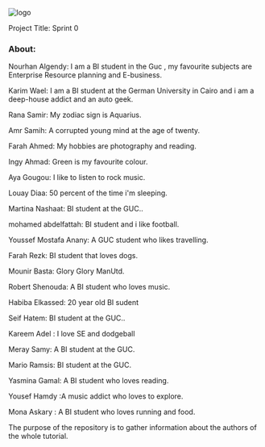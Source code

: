 ![logo](https://thumb.ibb.co/e5V2vn/tut_logo.png)

Project Title:
Sprint 0

### About:


Nourhan Algendy: I am a BI student in the Guc , my favourite subjects are Enterprise Resource planning and E-business.

Karim Wael: I am a BI student at the German University in Cairo and i am a deep-house addict and an auto geek. 

Rana Samir: My zodiac sign is Aquarius.

Amr Samih: A corrupted young mind at the age of twenty.

Farah Ahmed: My hobbies are photography and reading.

Ingy Ahmad: Green is my favourite colour.

Aya Gougou: I like to listen to rock music.

Louay Diaa: 50 percent of the time i'm sleeping.

Martina Nashaat: BI student at the GUC..

mohamed abdelfattah: BI student and i like football.

Youssef Mostafa Anany: A GUC student who likes travelling.

Farah Rezk: BI student that loves dogs.

Mounir Basta: Glory Glory ManUtd.

Robert Shenouda: A BI student who loves music.

Habiba Elkassed: 20 year old BI sudent 

Seif Hatem: BI student at the GUC..

Kareem Adel : I love SE and dodgeball

Meray Samy: A BI student at the GUC.

Mario Ramsis: BI student at the GUC.

Yasmina Gamal: A BI student who loves reading.

Yousef Hamdy :A music addict who loves to explore.

Mona Askary : A BI student who loves running and food.

The purpose of the repository is to gather information about the authors of the whole tutorial.

